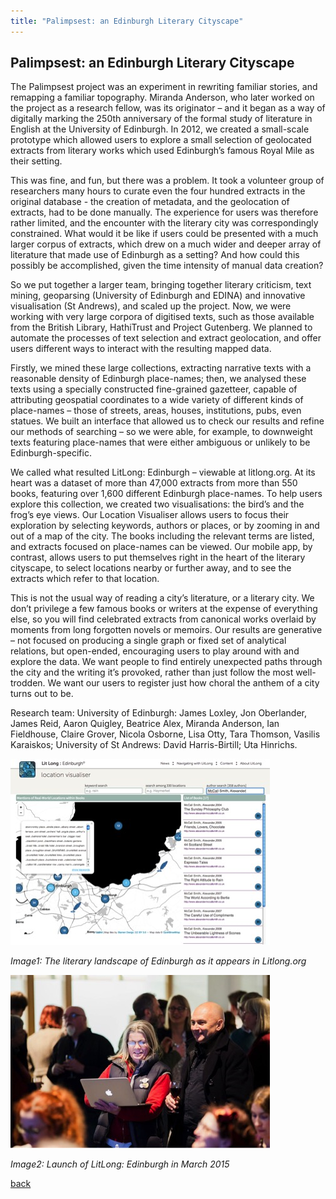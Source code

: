 ```yaml
---
title: "Palimpsest: an Edinburgh Literary Cityscape"
---
```


## Palimpsest: an Edinburgh Literary Cityscape

The Palimpsest project was an experiment in rewriting familiar stories, and remapping a familiar topography. Miranda Anderson, who later worked on the project as a research fellow, was its originator – and it began as a way of digitally marking the 250th anniversary of the formal study of literature in English at the University of Edinburgh. In 2012, we created a small-scale prototype which allowed users to explore a small selection of geolocated extracts from literary works which used Edinburgh’s famous Royal Mile as their setting.

This was fine, and fun, but there was a problem. It took a volunteer group of researchers many hours to curate even the four hundred extracts in the original database - the creation of metadata, and the geolocation of extracts, had to be done manually. The experience for users was therefore rather limited, and the encounter with the literary city was correspondingly constrained. What would it be like if users could be presented with a much larger corpus of extracts, which drew on a much wider and deeper array of literature that made use of Edinburgh as a setting? And how could this possibly be accomplished, given the time intensity of manual data creation?

So we put together a larger team, bringing together literary criticism, text mining, geoparsing (University of Edinburgh and EDINA) and innovative visualisation (St Andrews), and scaled up the project. Now, we were working with very large corpora of digitised texts, such as those available from the British Library, HathiTrust and Project Gutenberg. We planned to automate the processes of text selection and extract geolocation, and offer users different ways to interact with the resulting mapped data.

Firstly, we mined these large collections, extracting narrative texts with a reasonable density of Edinburgh place-names; then, we analysed these texts using a specially constructed fine-grained gazetteer, capable of attributing geospatial coordinates to a wide variety of different kinds of place-names – those of streets, areas, houses, institutions, pubs, even statues. We built an interface that allowed us to check our results and refine our methods of searching – so we were able, for example, to downweight texts featuring place-names that were either ambiguous or unlikely to be Edinburgh-specific.

We called what resulted LitLong: Edinburgh – viewable at litlong.org. At its heart was a dataset of more than 47,000 extracts from more than 550 books, featuring over 1,600 different Edinburgh place-names. To help users explore this collection, we created two visualisations: the bird’s and the frog’s eye views. Our Location Visualiser allows users to focus their exploration by selecting keywords, authors or places, or by zooming in and out of a map of the city. The books including the relevant terms are listed, and extracts focused on place-names can be viewed. Our mobile app, by contrast, allows users to put themselves right in the heart of the literary cityscape, to select locations nearby or further away, and to see the extracts which refer to that location.

This is not the usual way of reading a city’s literature, or a literary city. We don’t privilege a few famous books or writers at the expense of everything else, so you will find celebrated extracts from canonical works overlaid by moments from long forgotten novels or memoirs. Our results are generative – not focused on producing a single graph or fixed set of analytical relations, but open-ended, encouraging users to play around with and explore the data. We want people to find entirely unexpected paths through the city and the writing it’s provoked, rather than just follow the most well-trodden. We want our users to register just how choral the anthem of a city turns out to be.

Research team: University of Edinburgh: James Loxley, Jon Oberlander, James Reid, Aaron Quigley, Beatrice Alex, Miranda Anderson, Ian Fieldhouse, Claire Grover, Nicola Osborne, Lisa Otty, Tara Thomson, Vasilis Karaiskos; University of St Andrews: David Harris-Birtill; Uta Hinrichs.

![image1: The literary landscape of Edinburgh as it appears in Litlong.org](Images/07a.jpg)

_Image1: The literary landscape of Edinburgh as it appears in Litlong.org_

![image2: Launch of LitLong: Edinburgh in March 2015](Images/07b.jpg)

_Image2: Launch of LitLong: Edinburgh in March 2015_

[back](./)
